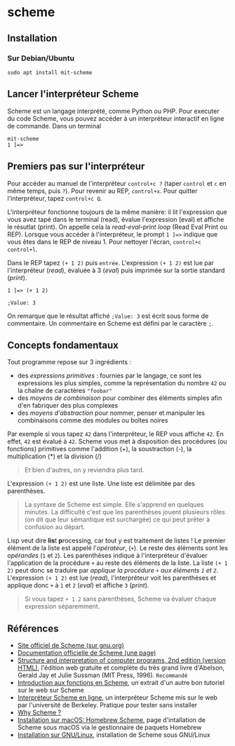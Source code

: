 # scheme

## Installation

### Sur Debian/Ubuntu

~~~
sudo apt install mit-scheme
~~~

## Lancer l'interpréteur Scheme

Scheme est un langage interprété, comme Python ou PHP. Pour executer du code Scheme, vous pouvez accéder à un interpréteur interactif en ligne de commande. Dans un terminal

~~~
mit-scheme
1 ]=>
~~~

## Premiers pas sur l'interpréteur

Pour accéder au manuel de l'interpréteur `control+c ?` (taper `control` et `c` en même temps, puis `?`). Pour revenir au REP, `control+x`. Pour quitter l'interpréteur, tapez `control+c Q`.

L'interpréteur fonctionne toujours de la même manière: il lit l'expression que vous avez tapé dans le terminal (read), évalue l'expression (eval) et affiche le résutlat (print). On appelle cela la *read-eval-print loop* (Read Eval Print ou REP). Lorsque vous accéder à l'interpréteur, le prompt `1 ]=>` indique que vous êtes dans le REP de niveau 1. Pour nettoyer l'écran, `control+c control+l`.

Dans le REP tapez `(+ 1 2)` puis `entrée`. L'expression `(+ 1 2)` est lue par l'interpréteur (*read*), évaluée à 3 (*eval*) puis imprimée sur la sortie standard (*print*).

~~~
1 ]=> (+ 1 2)

;Value: 3
~~~

On remarque que le résultat affiché `;Value: 3` est écrit sous forme de commentaire. Un commentaire en Scheme est défini par le caractère `;`.

## Concepts fondamentaux

Tout programme repose sur 3 ingrédients : 

- des *expressions primitives* : fournies par le langage, ce sont les expressions les plus simples, comme la représentation du nombre `42` ou la chaîne de caractères `"foobar"`
- des *moyens de combinaison* pour combiner des éléments simples afin d'en fabriquer des plus complexes
- des *moyens d'abstraction* pour nommer, penser et manipuler les combinaisons comme des modules ou boîtes noires

Par exemple si vous tapez `42` dans l'interpréteur, le REP vous affiche `42`. En effet, `42` est évalué à `42`. Scheme vous met à disposition des procédures (ou fonctions) primitives comme l'addition (+), la soustraction (-), la multiplication (*) et la division (/)

>Et bien d'autres, on y reviendra plus tard.

L'expression `(+ 1 2)` est une liste. Une liste est délimitée par des parenthèses. 

>La syntaxe de Scheme est simple. Elle s'apprend en quelques minutes. La difficulté c'est que les parenthèses jouent plusieurs rôles (on dit que leur sémantique est surchargée) ce qui peut prêter à confusion au départ. 

Lisp veut dire **lis**t **p**rocessing, car tout y est traitement de listes ! Le premier élément de la liste est appelé l'*opérateur*, (`+`). Le reste des éléments sont les *opérandes* (`1` et `2`). Les parenthèses indique à l'interpréteur d'évaluer l'application de la procédure `+` au reste des éléments de la liste. La liste `(+ 1 2)` peut donc se traduire par *applique la procédure `+` aux éléments `1` et `2`*. L'expression `(+ 1 2)` est lue (*read*), l'interpréteur voit les parenthèses et applique donc `+` à `1` et `2` (*eval*) et affiche `3` (*print*). 

> Si vous tapez `+ 1 2` sans parenthèses, Scheme va évaluer chaque expression séparemment. 



## Références

- [Site officiel de Scheme (sur gnu.org)](https://www.gnu.org/software/mit-scheme/)
- [Documentation officielle de Scheme (une page)](https://www.gnu.org/software/mit-scheme/documentation/stable/mit-scheme-ref.html#Acknowledgements)
- [Structure and interpretation of computer programs, 2nd edition (version HTML)](https://mitp-content-server.mit.edu/books/content/sectbyfn/books_pres_0/6515/sicp.zip/full-text/book/book.html), l'édition web gratuite et complète du très grand livre d'Abelson, Gerald Jay et Julie Sussman (MIT Press, 1996). `Recommandé`
- [Introduction aux fonctions en Scheme](https://www.shido.info/lisp/scheme4_e.html), un extrait d'un autre bon tutoriel sur le web sur Scheme
- [Interpréteur Scheme en ligne](https://inst.eecs.berkeley.edu/~cs61a/fa14/assets/interpreter/scheme.html), un interpréteur Scheme mis sur le web par l'université de Berkeley. Pratique pour tester sans installer
- [Why Scheme ?](https://www.shido.info/lisp/scheme1_e.html)
- [Installation sur macOS: Homebrew Scheme](https://formulae.brew.sh/formula/mit-scheme), page d'intallation de Scheme sous macOS via le gestionnaire de paquets Homebrew
- [Installation sur GNU/Linux](https://www.gnu.org/software/mit-scheme/), installation de Scheme sous GNU/Linux
